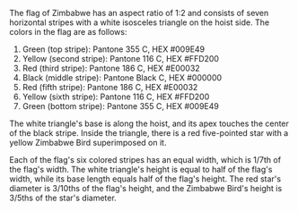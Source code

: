 The flag of Zimbabwe has an aspect ratio of 1:2 and consists of seven horizontal stripes with a white isosceles triangle on the hoist side. The colors in the flag are as follows:

1. Green (top stripe): Pantone 355 C, HEX #009E49
2. Yellow (second stripe): Pantone 116 C, HEX #FFD200
3. Red (third stripe): Pantone 186 C, HEX #E00032
4. Black (middle stripe): Pantone Black C, HEX #000000
5. Red (fifth stripe): Pantone 186 C, HEX #E00032
6. Yellow (sixth stripe): Pantone 116 C, HEX #FFD200
7. Green (bottom stripe): Pantone 355 C, HEX #009E49

The white triangle's base is along the hoist, and its apex touches the center of the black stripe. Inside the triangle, there is a red five-pointed star with a yellow Zimbabwe Bird superimposed on it.

Each of the flag's six colored stripes has an equal width, which is 1/7th of the flag's width. The white triangle's height is equal to half of the flag's width, while its base length equals half of the flag's height. The red star's diameter is 3/10ths of the flag's height, and the Zimbabwe Bird's height is 3/5ths of the star's diameter.